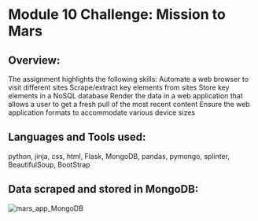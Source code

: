 # Module 10 Challenge: Mission to Mars

## Overview:
The assignment highlights the following skills:
Automate a web browser to visit different sites
Scrape/extract key elements from sites
Store key elements in a NoSQL database
Render the data in a web application that allows a user to get a fresh pull of the most recent content
Ensure the web application formats to accommodate various device sizes

## Languages and Tools used:
python, jinja, css, html, Flask, MongoDB, pandas, pymongo, splinter, BeautifulSoup, BootStrap

## Data scraped and stored in MongoDB:

![mars_app_MongoDB](https://user-images.githubusercontent.com/88041368/138779810-b9cb0d6e-1c67-48be-9340-e72576252f6e.png)
